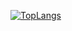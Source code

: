 [![TopLangs](https://github-readme-stats.vercel.app/api/top-langs/?username&theme=dracula=edwardglockner)](https://github.com/edwardglockner/github-readme-stats)


<!--
**EdwardGlockner/EdwardGlockner** is a ✨ _special_ ✨ repository because its `README.md` (this file) appears on your GitHub profile.

